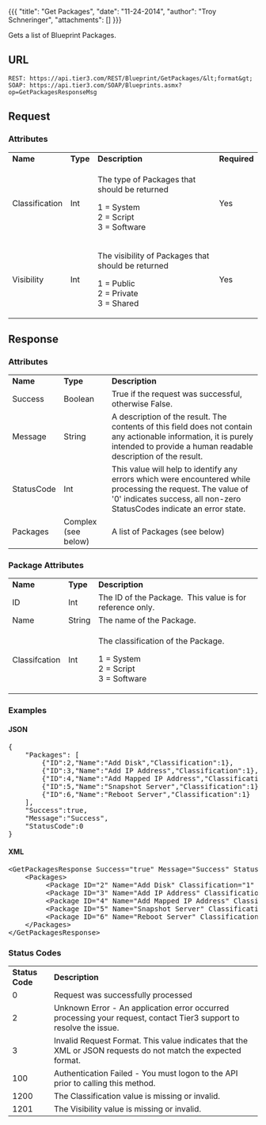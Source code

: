 {{{
  "title": "Get Packages",
  "date": "11-24-2014",
  "author": "Troy Schneringer",
  "attachments": []
}}}

Gets a list of Blueprint Packages.

## URL

    REST: https://api.tier3.com/REST/Blueprint/GetPackages/&lt;format&gt;
    SOAP: https://api.tier3.com/SOAP/Blueprints.asmx?op=GetPackagesResponseMsg

## Request
### Attributes
<table>
  <tbody>
    <tr>
      <td><strong>Name</strong>
      </td>
      <td><strong>Type</strong>
      </td>
      <td><strong>Description</strong>
      </td>
      <td><strong>Required</strong>
      </td>
    </tr>
    <tr>
      <td>Classification</td>
      <td>Int</td>
      <td>
        <p>The type of Packages that should be returned</p>
        <p>1 = System
          <br />2 = Script
          <br />3 = Software</p>
      </td>
      <td>
        <p>Yes</p>
      </td>
    </tr>
    <tr>
      <td>Visibility</td>
      <td>Int</td>
      <td>
        <p>The visibility of Packages that should be returned</p>
        <p>1 = Public
          <br /> 2 = Private
          <br /> 3 = Shared</p>
      </td>
      <td>
        <p>Yes</p>
      </td>
    </tr>
  </tbody>
</table>


## Response
### Attributes

<table>
  <tbody>
    <tr>
      <td><strong>Name</strong>
      </td>
      <td><strong>Type</strong>
      </td>
      <td><strong>Description</strong>
      </td>
    </tr>
    <tr>
      <td>Success</td>
      <td>Boolean</td>
      <td>True if the request was successful, otherwise False.</td>
    </tr>
    <tr>
      <td>Message</td>
      <td>String</td>
      <td>A description of the result. The contents of this field does not contain any actionable information, it is purely intended to provide a human readable description of the result.</td>
    </tr>
    <tr>
      <td>StatusCode</td>
      <td>Int</td>
      <td>This value will help to identify any errors which were encountered while processing the request. The value of '0' indicates success, all non-zero StatusCodes indicate an error state.</td>
    </tr>
    <tr>
      <td>Packages</td>
      <td>Complex (see below)</td>
      <td>
        <p>A list of Packages (see below)</p>
      </td>
    </tr>
  </tbody>
</table>

### Package Attributes
<table>
  <tbody>
    <tr>
      <td><strong>Name</strong>
      </td>
      <td><strong>Type</strong>
      </td>
      <td><strong>Description</strong>
      </td>
    </tr>
    <tr>
      <td>ID</td>
      <td>Int</td>
      <td>The ID of the Package. &nbsp;This value is for reference only.</td>
    </tr>
    <tr>
      <td>Name</td>
      <td>String</td>
      <td>The name of the Package.</td>
    </tr>
    <tr>
      <td>Classifcation</td>
      <td>Int</td>
      <td>
        <p>The&nbsp;classification&nbsp;of the Package.</p>
        <p>1 = System
          <br />2 = Script
          <br />3 = Software&nbsp;</p>
      </td>
    </tr>
  </tbody>
</table>

### Examples

<h4>JSON</h4>
<pre>{<br />&nbsp; &nbsp; "Packages": [<br />&nbsp; &nbsp; &nbsp; &nbsp; {"ID":2,"Name":"Add Disk","Classification":1},<br />&nbsp; &nbsp; &nbsp; &nbsp; {"ID":3,"Name":"Add IP Address","Classification":1},<br />&nbsp; &nbsp; &nbsp; &nbsp; {"ID":4,"Name":"Add Mapped IP Address","Classification":1},<br />&nbsp; &nbsp; &nbsp; &nbsp; {"ID":5,"Name":"Snapshot Server","Classification":1},<br />&nbsp; &nbsp; &nbsp; &nbsp; {"ID":6,"Name":"Reboot Server","Classification":1}<br />&nbsp; &nbsp; ],<br />&nbsp; &nbsp; "Success":true,<br />&nbsp; &nbsp; "Message":"Success",<br />&nbsp; &nbsp; "StatusCode":0<br />}</pre>

<h4>XML</h4>

<pre>&lt;GetPackagesResponse Success="true" Message="Success" StatusCode="0"&gt;<br />&nbsp; &nbsp; &lt;Packages&gt;<br />&nbsp; &nbsp; &nbsp; &nbsp;  &lt;Package ID="2" Name="Add Disk" Classification="1" /&gt;<br /> &nbsp; &nbsp; &nbsp; &nbsp;&nbsp;&lt;Package ID="3" Name="Add IP Address" Classification="1" /&gt;<br /> &nbsp; &nbsp; &nbsp; &nbsp;&nbsp;&lt;Package ID="4" Name="Add Mapped IP Address" Classification="1" /&gt;<br /> &nbsp; &nbsp; &nbsp; &nbsp;&nbsp;&lt;Package ID="5" Name="Snapshot Server" Classification="1" /&gt;<br /> &nbsp; &nbsp; &nbsp; &nbsp;&nbsp;&lt;Package ID="6" Name="Reboot Server" Classification="1" /&gt;<br />&nbsp; &nbsp; &lt;/Packages&gt;<br />&lt;/GetPackagesResponse&gt;</pre>

### Status Codes
<table>
  <tbody>
    <tr>
      <td><strong>Status Code</strong>
      </td>
      <td><strong>Description</strong>
      </td>
    </tr>
    <tr>
      <td>0</td>
      <td>Request was successfully processed</td>
    </tr>
    <tr>
      <td>2</td>
      <td>Unknown Error - An application error occurred processing your request, contact Tier3 support to resolve the issue.</td>
    </tr>
    <tr>
      <td>3</td>
      <td>Invalid Request Format. This value indicates that the XML or JSON requests do not match the expected format.</td>
    </tr>
    <tr>
      <td>100</td>
      <td>Authentication Failed - You must logon to the API prior to calling this method.</td>
    </tr>
    <tr>
      <td>1200</td>
      <td>The Classification value is missing or invalid.</td>
    </tr>
    <tr>
      <td>1201</td>
      <td>The Visibility value is missing or invalid.</td>
    </tr>
  </tbody>
</table>